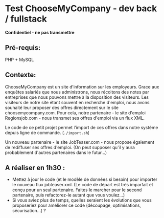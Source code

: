 # Test ChooseMyCompany - dev back / fullstack #

**Confidentiel - ne pas transmettre**


Pré-requis:
---
PHP + MySQL


Contexte:
---
ChooseMyCompany est un site d'information sur les employeurs.
Grace aux enquêtes salariés que nous administrons, nous récoltons des notes par entreprises que nous pouvons mettre à la disposition des visiteurs.
Les visiteurs de notre site étant souvent en recherche d'emploi, nous avons souhaité leur proposer des offres directement sur le site choosemycompany.com.
Pour cela, notre partenaire - le site d'emploi Regionsjob.com - nous transmet ses offres d'emploi via un flux XML.
 
Le code de ce petit projet permet l'import de ces offres dans notre système depuis ligne de commande.
(`./import.sh`)

Un nouveau partenaire - le site JobTeaser.com - nous propose également de rediffuser ses offres d'emploi.
(On peut supposer qu'il y aura probablement d'autres partenaires dans le futur…)


A réaliser en 1h30 :
---
- Mettez à jour le code (et le modèle de données si besoin) pour importer le nouveau flux jobteaser.xml.
(Le code de départ est très imparfait et conçu pour un seul partenaire. Faites le marcher pour le second partenaire, puis refactorez-le autant que vous voulez...)
- Si vous aviez plus de temps, quelles seraient les évolutions que vous proposeriez pour améliorer ce code (découpage, optimisations, sécurisation...) ?
